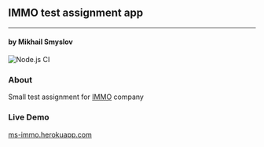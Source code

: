 ## IMMO test assignment app

---

#### by Mikhail Smyslov

![Node.js CI](https://github.com/mikhailsmyslov/frontend-project-lvl4/workflows/Node.js%20CI/badge.svg)

### About

Small test assignment for [IMMO](https://immo.ru/) company

### Live Demo

[ms-immo.herokuapp.com](https://ms-immo.herokuapp.com/)
